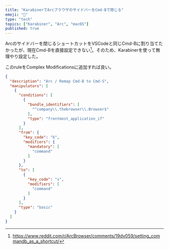 ```yaml
---
title: "KarabinerでArcブラウザのサイドバーをCmd-Bで閉じる"
emoji: "👾"
type: "tech"
topics: ["Karabiner", "Arc", "macOS"]
published: true
---
```


Arcのサイドバーを閉じるショートカットをVSCodeと同じCmd-Bに割り当てたかったが、現在Cmd-Bを直接設定できない[^1]。そのため、Karabinerを使って無理やり設定した。

[^1]: <https://www.reddit.com/r/ArcBrowser/comments/19dv059/setting_commandb_as_a_shortcut/>

このruleをComplex Modificationsに追加すれば良い。

```json
{
  "description": "Arc / Remap Cmd-B to Cmd-S",
  "manipulators": [
    {
      "conditions": [
        {
          "bundle_identifiers": [
            "^company\\.thebrowser\\.Browser$"
          ],
          "type": "frontmost_application_if"
        }
      ],
      "from": {
        "key_code": "b",
        "modifiers": {
          "mandatory": [
            "command"
          ]
        }
      },
      "to": [
        {
          "key_code": "s",
          "modifiers": [
            "command"
          ]
        }
      ],
      "type": "basic"
    }
  ]
}
```
